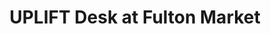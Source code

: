 ---
title: "UPLIFT Desk at Fulton Market"
url: /chicago/uplift-desk-at-fulton-market/
shop: furniture
---